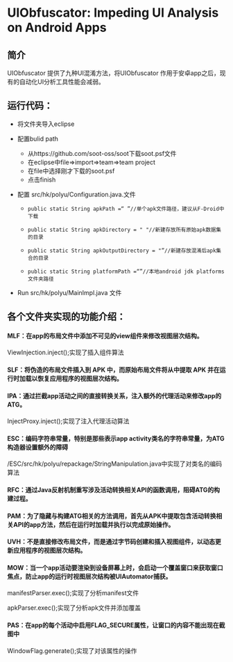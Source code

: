# UIObfuscator: Impeding UI Analysis on Android Apps

## 简介
UIObfuscator 提供了九种UI混淆方法，将UIObfuscator 作用于安卓app之后，现有的自动化UI分析工具性能会减弱。

## 运行代码：

- 将文件夹导入eclipse
- 配置bulid path
  - 从https://github.com/soot-oss/soot下载soot.psf文件
  - 在eclipse中file=>import=>team=>team project
  - 在file中选择刚才下载的soot.psf
  - 点击finish

- 配置 src/hk/polyu/Configuration.java.文件

  - ```
    public static String apkPath =“ ”//单个apk文件路径，建议从F-Droid中下载
    ```

  - ```
    public static String apkDirectory = " "//新建存放所有原始apk数据集的目录
    ```

  - ```
    public static String apkOutputDirectory = "”//新建存放混淆后apk集合的目录
    ```

  - ```
    public static String platformPath =“”//本地android jdk platforms文件夹路径
    ```

    

- Run src/hk/polyu/MainImpl.java 文件  

## 各个文件夹实现的功能介绍：

#### MLF：在app的布局文件中添加不可见的view组件来修改视图层次结构。

ViewInjection.inject();实现了插入组件算法

#### SLF：将伪造的布局文件插入到 APK 中，而原始布局文件将从中提取 APK 并在运行时加载以恢复应用程序的视图层次结构。

#### IPA：通过拦截app活动之间的直接转换关系，注入额外的代理活动来修改app的ATG。

InjectProxy.inject();实现了注入代理活动算法

#### ESC：编码字符串常量，特别是那些表示app activity类名的字符串常量，为ATG构造器设置额外的障碍

/ESC/src/hk/polyu/repackage/StringManipulation.java中实现了对类名的编码算法

#### RFC：通过Java反射机制重写涉及活动转换相关API的函数调用，阻碍ATG的构建过程。

#### PAM：为了隐藏与构建ATG相关的方法调用，首先从APK中提取包含活动转换相关API的app方法，然后在运行时加载并执行以完成原始操作。

#### UVH：不是直接修改布局文件，而是通过字节码创建和插入视图组件，以动态更新应用程序的视图层次结构。

#### MOW：当一个app活动要渲染到设备屏幕上时，会启动一个覆盖窗口来获取窗口焦点，防止app的运行时视图层次结构被UIAutomator捕获。

manifestParser.exec();实现了分析manifest文件

apkParser.exec();实现了分析apk文件并添加覆盖

#### PAS：在app的每个活动中启用FLAG_SECURE属性，让窗口的内容不能出现在截图中

WindowFlag.generate();实现了对该属性的操作
